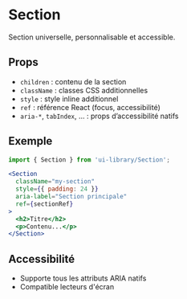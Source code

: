 # Section

Section universelle, personnalisable et accessible.

## Props
- `children` : contenu de la section
- `className` : classes CSS additionnelles
- `style` : style inline additionnel
- `ref` : référence React (focus, accessibilité)
- `aria-*`, `tabIndex`, ... : props d’accessibilité natifs

## Exemple
```jsx
import { Section } from 'ui-library/Section';

<Section
  className="my-section"
  style={{ padding: 24 }}
  aria-label="Section principale"
  ref={sectionRef}
>
  <h2>Titre</h2>
  <p>Contenu...</p>
</Section>
```

## Accessibilité
- Supporte tous les attributs ARIA natifs
- Compatible lecteurs d'écran 